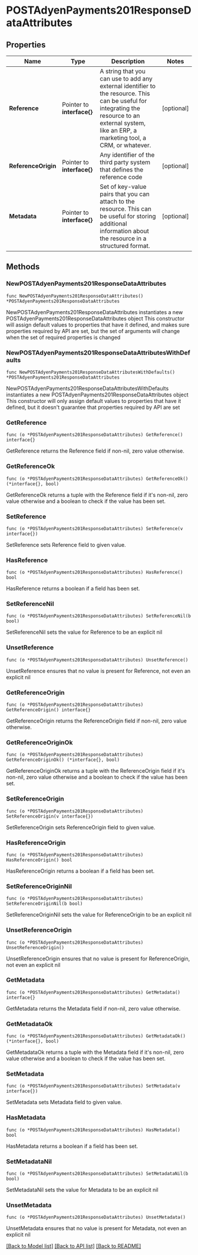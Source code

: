 # POSTAdyenPayments201ResponseDataAttributes

## Properties

Name | Type | Description | Notes
------------ | ------------- | ------------- | -------------
**Reference** | Pointer to **interface{}** | A string that you can use to add any external identifier to the resource. This can be useful for integrating the resource to an external system, like an ERP, a marketing tool, a CRM, or whatever. | [optional] 
**ReferenceOrigin** | Pointer to **interface{}** | Any identifier of the third party system that defines the reference code | [optional] 
**Metadata** | Pointer to **interface{}** | Set of key-value pairs that you can attach to the resource. This can be useful for storing additional information about the resource in a structured format. | [optional] 

## Methods

### NewPOSTAdyenPayments201ResponseDataAttributes

`func NewPOSTAdyenPayments201ResponseDataAttributes() *POSTAdyenPayments201ResponseDataAttributes`

NewPOSTAdyenPayments201ResponseDataAttributes instantiates a new POSTAdyenPayments201ResponseDataAttributes object
This constructor will assign default values to properties that have it defined,
and makes sure properties required by API are set, but the set of arguments
will change when the set of required properties is changed

### NewPOSTAdyenPayments201ResponseDataAttributesWithDefaults

`func NewPOSTAdyenPayments201ResponseDataAttributesWithDefaults() *POSTAdyenPayments201ResponseDataAttributes`

NewPOSTAdyenPayments201ResponseDataAttributesWithDefaults instantiates a new POSTAdyenPayments201ResponseDataAttributes object
This constructor will only assign default values to properties that have it defined,
but it doesn't guarantee that properties required by API are set

### GetReference

`func (o *POSTAdyenPayments201ResponseDataAttributes) GetReference() interface{}`

GetReference returns the Reference field if non-nil, zero value otherwise.

### GetReferenceOk

`func (o *POSTAdyenPayments201ResponseDataAttributes) GetReferenceOk() (*interface{}, bool)`

GetReferenceOk returns a tuple with the Reference field if it's non-nil, zero value otherwise
and a boolean to check if the value has been set.

### SetReference

`func (o *POSTAdyenPayments201ResponseDataAttributes) SetReference(v interface{})`

SetReference sets Reference field to given value.

### HasReference

`func (o *POSTAdyenPayments201ResponseDataAttributes) HasReference() bool`

HasReference returns a boolean if a field has been set.

### SetReferenceNil

`func (o *POSTAdyenPayments201ResponseDataAttributes) SetReferenceNil(b bool)`

 SetReferenceNil sets the value for Reference to be an explicit nil

### UnsetReference
`func (o *POSTAdyenPayments201ResponseDataAttributes) UnsetReference()`

UnsetReference ensures that no value is present for Reference, not even an explicit nil
### GetReferenceOrigin

`func (o *POSTAdyenPayments201ResponseDataAttributes) GetReferenceOrigin() interface{}`

GetReferenceOrigin returns the ReferenceOrigin field if non-nil, zero value otherwise.

### GetReferenceOriginOk

`func (o *POSTAdyenPayments201ResponseDataAttributes) GetReferenceOriginOk() (*interface{}, bool)`

GetReferenceOriginOk returns a tuple with the ReferenceOrigin field if it's non-nil, zero value otherwise
and a boolean to check if the value has been set.

### SetReferenceOrigin

`func (o *POSTAdyenPayments201ResponseDataAttributes) SetReferenceOrigin(v interface{})`

SetReferenceOrigin sets ReferenceOrigin field to given value.

### HasReferenceOrigin

`func (o *POSTAdyenPayments201ResponseDataAttributes) HasReferenceOrigin() bool`

HasReferenceOrigin returns a boolean if a field has been set.

### SetReferenceOriginNil

`func (o *POSTAdyenPayments201ResponseDataAttributes) SetReferenceOriginNil(b bool)`

 SetReferenceOriginNil sets the value for ReferenceOrigin to be an explicit nil

### UnsetReferenceOrigin
`func (o *POSTAdyenPayments201ResponseDataAttributes) UnsetReferenceOrigin()`

UnsetReferenceOrigin ensures that no value is present for ReferenceOrigin, not even an explicit nil
### GetMetadata

`func (o *POSTAdyenPayments201ResponseDataAttributes) GetMetadata() interface{}`

GetMetadata returns the Metadata field if non-nil, zero value otherwise.

### GetMetadataOk

`func (o *POSTAdyenPayments201ResponseDataAttributes) GetMetadataOk() (*interface{}, bool)`

GetMetadataOk returns a tuple with the Metadata field if it's non-nil, zero value otherwise
and a boolean to check if the value has been set.

### SetMetadata

`func (o *POSTAdyenPayments201ResponseDataAttributes) SetMetadata(v interface{})`

SetMetadata sets Metadata field to given value.

### HasMetadata

`func (o *POSTAdyenPayments201ResponseDataAttributes) HasMetadata() bool`

HasMetadata returns a boolean if a field has been set.

### SetMetadataNil

`func (o *POSTAdyenPayments201ResponseDataAttributes) SetMetadataNil(b bool)`

 SetMetadataNil sets the value for Metadata to be an explicit nil

### UnsetMetadata
`func (o *POSTAdyenPayments201ResponseDataAttributes) UnsetMetadata()`

UnsetMetadata ensures that no value is present for Metadata, not even an explicit nil

[[Back to Model list]](../README.md#documentation-for-models) [[Back to API list]](../README.md#documentation-for-api-endpoints) [[Back to README]](../README.md)


